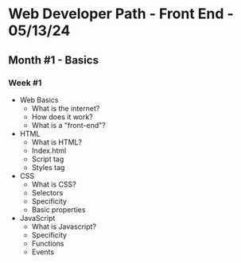 # Web Developer Path - Front End - 05/13/24

## Month #1 - Basics
### Week #1
- Web Basics
    - What is the internet?
    - How does it work?
    - What is a "front-end"?
- HTML
    - What is HTML?
    - Index.html
    - Script tag
    - Styles tag
- CSS 
    - What is CSS?
    - Selectors
    - Specificity
    - Basic properties
- JavaScript
    - What is Javascript?
    - Specificity
    - Functions 
    - Events
    